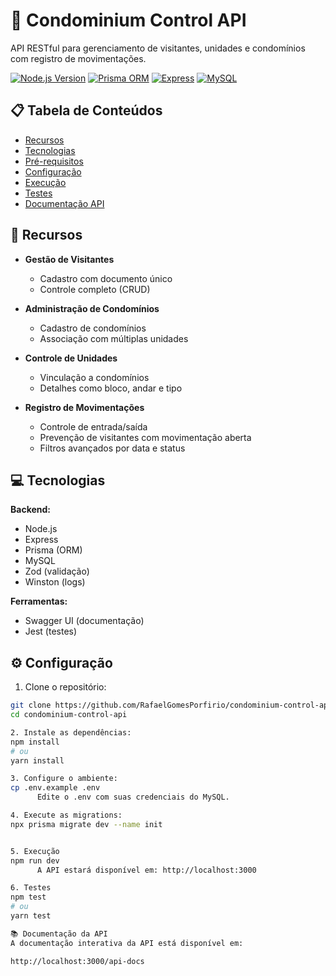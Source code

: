 # 🏢 Condominium Control API

API RESTful para gerenciamento de visitantes, unidades e condomínios com registro de movimentações.

[![Node.js Version](https://img.shields.io/badge/node-%3E%3D18.0.0-brightgreen)](https://nodejs.org/)
[![Prisma ORM](https://img.shields.io/badge/ORM-Prisma-2D3748?logo=prisma)](https://www.prisma.io/)
[![Express](https://img.shields.io/badge/Express.js-404D59?logo=express)](https://expressjs.com/)
[![MySQL](https://img.shields.io/badge/MySQL-4479A1?logo=mysql&logoColor=white)](https://www.mysql.com/)

## 📋 Tabela de Conteúdos

- [Recursos](#-recursos)
- [Tecnologias](#-tecnologias)
- [Pré-requisitos](#-pré-requisitos)
- [Configuração](#-configuração)
- [Execução](#-execução)
- [Testes](#-testes)
- [Documentação API](#-documentação-api)

## 🚀 Recursos

- **Gestão de Visitantes**
  - Cadastro com documento único
  - Controle completo (CRUD)
  
- **Administração de Condomínios**
  - Cadastro de condomínios
  - Associação com múltiplas unidades

- **Controle de Unidades**
  - Vinculação a condomínios
  - Detalhes como bloco, andar e tipo

- **Registro de Movimentações**
  - Controle de entrada/saída
  - Prevenção de visitantes com movimentação aberta
  - Filtros avançados por data e status

## 💻 Tecnologias

**Backend:**
- Node.js 
- Express
- Prisma (ORM)
- MySQL
- Zod (validação)
- Winston (logs)

**Ferramentas:**
- Swagger UI (documentação)
- Jest (testes)

## ⚙️ Configuração

1. Clone o repositório:
```bash
git clone https://github.com/RafaelGomesPorfirio/condominium-control-api.git
cd condominium-control-api

2. Instale as dependências:
npm install
# ou
yarn install

3. Configure o ambiente:
cp .env.example .env
      Edite o .env com suas credenciais do MySQL.

4. Execute as migrations:
npx prisma migrate dev --name init


5. Execução
npm run dev
      A API estará disponível em: http://localhost:3000

6. Testes
npm test
# ou
yarn test

📚 Documentação da API
A documentação interativa da API está disponível em:

http://localhost:3000/api-docs
